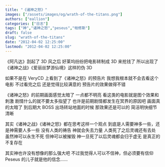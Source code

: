 ```yaml
---
title: "《诸神之怒》"
images: ["/assets/images/og/wrath-of-the-titans.png"]
authors: ["eallion"]
categories: ["日志"]
tags: ["神","诸神之怒","peseus","帕修斯"]
draft: false
slug: "wrath-of-the-titans"
date: "2012-04-02 12:25:00"
lastmod: "2012-04-02 12:25:00"
---
```


《阿凡达》刮起了 3D 风之后
好莱坞纷纷把电影转制成 3D 来抢钱了
所以出现了《诸神之战》《爱丽丝梦游仙境》这样的伪 3D

如果不是在 VeryCD 上看到了《诸神之怒》的预告片
我想我根本就不会去看这个电影
不过看完之后
还是觉得比较满意的
预告片的效果做得不错

《诸神之怒》的前期画面感觉太暗了
一点都不明亮
看这类的电影就是图个效果和刺激
剧情什么的就不要太多指望了
也许是前期剧情都发生在冥界的原因吧
画面真的太暗了
到后期大 BOSS 出场转站地面的时候
那效果还是可以的
简洁明快细节清晰

其实《诸神之战》《诸神之怒》都在思考这样一个观点
到底是人需要神多一些，还是神需要人多一些
没有人类的祷告
神就会失去力量
人类死了之后灵魂还有去处
虽然神可以永生不死
但神可以被摧毁
神一旦死了以后灵魂都会归于虚无
是真正的不复存在

其实神也许没有想像的那么强大吧
不过我觉得人可以不信神，但必须要有信仰
Peseus 的儿子就是他的信念……
